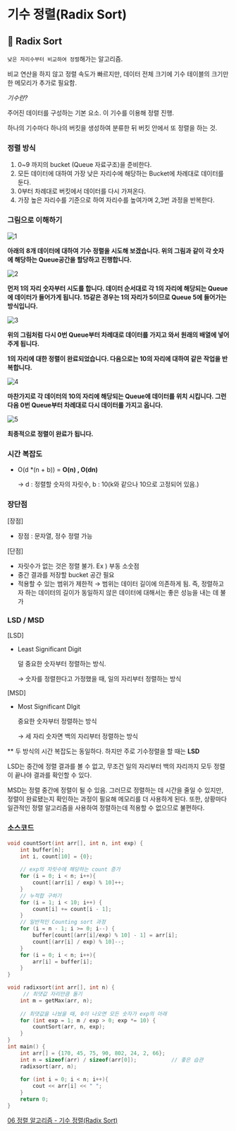 # 기수 정렬(Radix Sort)

## 📌 Radix **Sort**

`낮은 자리수부터 비교하여 정렬`해가는 알고리즘.

비교 연산을 하지 않고 정렬 속도가 빠르지만, 데이터 전체 크기에 기수 테이블의 크기만한 메모리가 추가로 필요함.

*기수란?*

주어진 데이터를 구성하는 기본 요소. 이 기수를 이용해 정렬 진행.

하나의 기수마다 하나의 버킷을 생성하여 분류한 뒤 버킷 안에서 또 정렬을 하는 것.

### 정렬 방식

1. 0~9 까지의 bucket (Queue 자료구조)을 준비한다.
2. 모든 데이터에 대하여 가장 낮은 자리수에 해당하는 Bucket에 차례대로 데이터를 둔다.
3. 0부터 차례대로 버킷에서 데이터를 다시 가져온다.
4. 가장 높은 자리수를 기준으로 하여 자리수를 높여가며 2,3번 과정을 반복한다.

### 그림으로 이해하기

![1](https://user-images.githubusercontent.com/70262329/104424927-5d771100-55c3-11eb-94f5-a446426a01d2.png)

**아래의** **8개 데이터에 대하여 기수 정렬을 시도해 보겠습니다. 위의 그림과 같이 각 숫자에 해당하는 Queue공간을 할당하고 진행합니다.**

![2](https://user-images.githubusercontent.com/70262329/104424935-5ea83e00-55c3-11eb-91c7-5cba652df8e5.png)

**먼저 1의 자리 숫자부터 시도를 합니다. 데이터 순서대로 각 1의 자리에 해당되는 Queue에 데이터가 들어가게 됩니다. 15같은 경우는 1의 자리가 5이므로 Queue 5에 들어가는 방식입니다.**

![3](https://user-images.githubusercontent.com/70262329/104424937-5f40d480-55c3-11eb-80c0-993013eada2c.png)

**위의 그림처럼** **다시 0번 Queue부터 차례대로 데이터를 가지고 와서 원래의 배열에 넣어주게 됩니다.**

**1의 자리에 대한 정렬이 완료되었습니다. 다음으로는 10의 자리에 대하여 같은 작업을 반복합니다.**

![4](https://user-images.githubusercontent.com/70262329/104424939-5f40d480-55c3-11eb-9d1c-e29416674b59.png)

**마찬가지로 각 데이터의 10의 자리에 해당되는 Queue에 데이터를 위치 시킵니다. 그런 다음 0번 Queue부터 차례대로 다시 데이터를 가지고 옵니다.**

![5](https://user-images.githubusercontent.com/70262329/104424943-5fd96b00-55c3-11eb-8605-b7631fb36b0c.png)

**최종적으로 정렬이 완료가 됩니다.**

### **시간 복잡도**

- O(d *(n + b)) = **O(n) , O(dn)**

  → d : 정렬할 숫자의 자릿수, b : 10(k와 같으나 10으로 고정되어 있음.)

### 장단점

[장점]

- 장점 : 문자열, 정수 정렬 가능

[단점]

- 자릿수가 없는 것은 정렬 불가. Ex ) 부동 소숫점
- 중간 결과를 저장할 bucket 공간 필요
- 적용할 수 있는 범위가 제한적 → 범위는 데이터 길이에 의존하게 됨. 즉, 정렬하고자 하는 데이터의 길이가 동일하지 않은 데이터에 대해서는 좋은 성능을 내는 데 불가

### LSD / MSD

[LSD]

- Least Significant Digit

  덜 중요한 숫자부터 정렬하는 방식.

  → 숫자를 정렬한다고 가정했을 때, 일의 자리부터 정렬하는 방식

[MSD]

- Most Significant DIgit

  중요한 숫자부터 정렬하는 방식

  → 세 자리 숫자면 백의 자리부터 정렬하는 방식

** 두 방식의 시간 복잡도는 동일하다. 하지만 주로 기수정렬을 할 때는 **LSD**

LSD는 중간에 정렬 결과를 볼 수 없고, 무조건 일의 자리부터 백의 자리까지 모두 정렬이 끝나야 결과를 확인할 수 있다.

MSD는 정렬 중간에 정렬이 될 수 있음. 그러므로 정렬하는 데 시간을 줄일 수 있지만, 정렬이 완료됐는지 확인하는 과정이 필요해 메모리를 더 사용하게 된다. 또한, 상황마다 일관적인 정렬 알고리즘을 사용하여 정렬하는데 적용할 수 없으므로 불편하다.

### 소스코드

```cpp
void countSort(int arr[], int n, int exp) {
	int buffer[n];
    int i, count[10] = {0};
    
    // exp의 자릿수에 해당하는 count 증가
    for (i = 0; i < n; i++){
        count[(arr[i] / exp) % 10]++;
    }
    // 누적합 구하기
    for (i = 1; i < 10; i++) {
        count[i] += count[i - 1];
    }
    // 일반적인 Counting sort 과정
    for (i = n - 1; i >= 0; i--) {
        buffer[count[(arr[i]/exp) % 10] - 1] = arr[i];
        count[(arr[i] / exp) % 10]--;
    }
    for (i = 0; i < n; i++){
        arr[i] = buffer[i];
    }
}

void radixsort(int arr[], int n) {
     // 최댓값 자리만큼 돌기
    int m = getMax(arr, n);
    
    // 최댓값을 나눴을 때, 0이 나오면 모든 숫자가 exp의 아래
    for (int exp = 1; m / exp > 0; exp *= 10) {
        countSort(arr, n, exp);
    }
}
int main() {
    int arr[] = {170, 45, 75, 90, 802, 24, 2, 66};
    int n = sizeof(arr) / sizeof(arr[0]);			// 좋은 습관
    radixsort(arr, n);
    
    for (int i = 0; i < n; i++){
        cout << arr[i] << " ";
    }
    return 0;
}
```

[06 정렬 알고리즘 - 기수 정렬(Radix Sort)](https://lktprogrammer.tistory.com/48)
